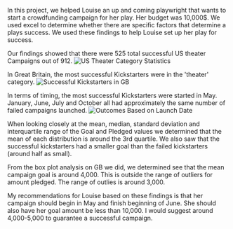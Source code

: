 In this project, we helped Louise an up and coming playwright that wants to start a crowdfunding campaign for her play. Her budget was 10,000$. We used excel to determine whether there are specific factors that determine a plays success. We used these findings to help Louise set up her play for success.

Our findings showed that there were 525 total successful US theater Campaigns out of 912.
![US Theater Category Statistics](https://user-images.githubusercontent.com/88729583/129956545-8bcc1a2c-c5ea-4344-9dc2-0ff9d548e153.png)

In Great Britain, the most successful Kickstarters were in the 'theater' category.
![Successful Kickstarters in GB](https://user-images.githubusercontent.com/88729583/129957250-3c3371e0-864b-43c6-af51-81ebd3619f1e.png)

In terms of timing, the most successful Kickstarters were started in May. January, June, July and October all had approximately the same number of failed campaigns launched.
![Outcomes Based on Launch Date](https://user-images.githubusercontent.com/88729583/129957438-b9cc97bb-7738-40f2-af84-92f5e090f626.png)

When looking closely at the mean, median, standard deviation and interquartile range of the Goal and Pledged values we determined that the mean of each distribution is around the 3rd quartile. We also saw that the successful kickstarters had a smaller goal than the failed kickstarters (around half as small).

From the box plot analysis on GB we did, we determined see that the mean campaign goal is around 4,000.  This is outside the range of outliers for amount pledged. The range of outlies is around 3,000.

My recommendations for Louise based on these findings is that her campaign should begin in May and finish beginning of June. She should also have her goal amount be less than 10,000. I would suggest around 4,000-5,000 to guarantee a successful campaign.

